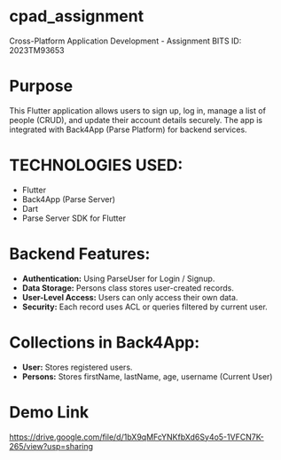 # cpad_assignment

Cross-Platform Application Development - Assignment
BITS ID: 2023TM93653

# Purpose

This Flutter application allows users to sign up, log in, manage a list of people (CRUD), and update their account details securely. The app is integrated with Back4App (Parse Platform) for backend services.

# TECHNOLOGIES USED:

- Flutter
- Back4App (Parse Server)
- Dart
- Parse Server SDK for Flutter

# Backend Features:
- **Authentication:** Using ParseUser for Login / Signup.
- **Data Storage:** Persons class stores user-created records.
- **User-Level Access:** Users can only access their own data.
- **Security:** Each record uses ACL or queries filtered by current user.

# Collections in Back4App:
- **User:** Stores registered users.
- **Persons:** Stores firstName, lastName, age, username (Current User)

# Demo Link

https://drive.google.com/file/d/1bX9qMFcYNKfbXd6Sy4o5-1VFCN7K-265/view?usp=sharing
